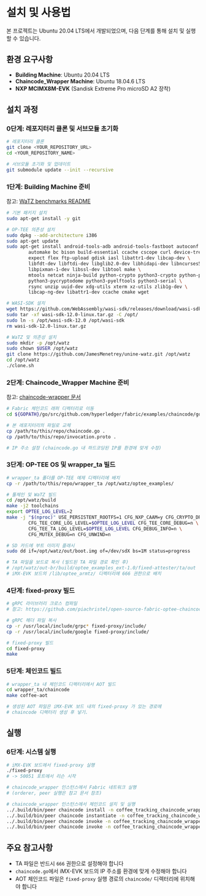 # 설치 및 사용법

본 프로젝트는 Ubuntu 20.04 LTS에서 개발되었으며, 다음 단계를 통해 설치 및 실행할 수 있습니다.

## 환경 요구사항
- **Building Machine**: Ubuntu 20.04 LTS
- **Chaincode_Wrapper Machine**: Ubuntu 18.04.6 LTS  
- **NXP MCIMX8M-EVK** (Sandisk Extreme Pro microSD A2 장착)

## 설치 과정

### 0단계: 레포지터리 클론 및 서브모듈 초기화

```bash
# 레포지터리 클론
git clone <YOUR_REPOSITORY_URL>
cd <YOUR_REPOSITORY_NAME>

# 서브모듈 초기화 및 업데이트
git submodule update --init --recursive
```

### 1단계: Building Machine 준비

참고: [WaTZ benchmarks README](https://github.com/JamesMenetrey/unine-watz/blob/main/benchmarks/README.md)

```bash
# 기본 패키지 설치
sudo apt-get install -y git

# OP-TEE 의존성 설치
sudo dpkg --add-architecture i386
sudo apt-get update
sudo apt-get install android-tools-adb android-tools-fastboot autoconf \
        automake bc bison build-essential ccache cscope curl device-tree-compiler \
        expect flex ftp-upload gdisk iasl libattr1-dev libcap-dev \
        libfdt-dev libftdi-dev libglib2.0-dev libhidapi-dev libncurses5-dev \
        libpixman-1-dev libssl-dev libtool make \
        mtools netcat ninja-build python-crypto python3-crypto python-pyelftools \
        python3-pycryptodome python3-pyelftools python3-serial \
        rsync unzip uuid-dev xdg-utils xterm xz-utils zlib1g-dev \
        libcap-ng-dev libattr1-dev ccache cmake wget

# WASI-SDK 설치
wget https://github.com/WebAssembly/wasi-sdk/releases/download/wasi-sdk-12/wasi-sdk-12.0-linux.tar.gz
sudo tar -xf wasi-sdk-12.0-linux.tar.gz -C /opt/
sudo ln -s /opt/wasi-sdk-12.0 /opt/wasi-sdk
rm wasi-sdk-12.0-linux.tar.gz

# WaTZ 및 의존성 설치
sudo mkdir -p /opt/watz
sudo chown $USER /opt/watz
git clone https://github.com/JamesMenetrey/unine-watz.git /opt/watz
cd /opt/watz
./clone.sh
```

### 2단계: Chaincode_Wrapper Machine 준비

참고: [chaincode-wrapper 문서](https://github.com/piachristel/open-source-fabric-optee-chaincode/blob/master/documentation/chaincode-wrapper.md)

```bash
# Fabric 체인코드 래퍼 디렉터리로 이동
cd ${GOPATH}/go/src/github.com/hyperledger/fabric/examples/chaincode/go/chaincode_wrapper

# 본 레포지터리의 파일로 교체
cp /path/to/this/repo/chaincode.go .
cp /path/to/this/repo/invocation.proto .

# IP 주소 설정 (chaincode.go 내 하드코딩된 IP를 환경에 맞게 수정)
```

### 3단계: OP-TEE OS 및 wrapper_ta 빌드

```bash
# wrapper_ta 폴더를 OP-TEE 예제 디렉터리에 배치
cp -r /path/to/this/repo/wrapper_ta /opt/watz/optee_examples/

# 툴체인 및 WaTZ 빌드
cd /opt/watz/build
make -j2 toolchains
export OPTEE_LOG_LEVEL=2
make -j "$(nproc)" USE_PERSISTENT_ROOTFS=1 CFG_NXP_CAAM=y CFG_CRYPTO_DRIVER=n \
        CFG_TEE_CORE_LOG_LEVEL=$OPTEE_LOG_LEVEL CFG_TEE_CORE_DEBUG=n \
        CFG_TEE_TA_LOG_LEVEL=$OPTEE_LOG_LEVEL CFG_DEBUG_INFO=n \
        CFG_MUTEX_DEBUG=n CFG_UNWIND=n

# SD 카드에 부트 이미지 플래시
sudo dd if=/opt/watz/out/boot.img of=/dev/sdX bs=1M status=progress

# TA 파일을 보드로 복사 (빌드된 TA 파일 경로 확인 후)
# /opt/watz/out-br/build/optee_examples_ext-1.0/fixed-attester/ta/out
# iMX-EVK 보드의 /lib/optee_armtz/ 디렉터리에 666 권한으로 배치
```

### 4단계: fixed-proxy 빌드

```bash
# gRPC 라이브러리 크로스 컴파일
# 참고: https://github.com/piachristel/open-source-fabric-optee-chaincode/blob/master/documentation/install-grpc.sh

# gRPC 헤더 파일 복사
cp -r /usr/local/include/grpc* fixed-proxy/include/
cp -r /usr/local/include/google fixed-proxy/include/

# fixed-proxy 빌드
cd fixed-proxy
make
```

### 5단계: 체인코드 빌드

```bash
# wrapper_ta 내 체인코드 디렉터리에서 AOT 빌드
cd wrapper_ta/chaincode
make coffee-aot

# 생성된 AOT 파일은 iMX-EVK 보드 내의 fixed-proxy 가 있는 경로에
# chaincode 디렉터리 생성 후 넣기.
```

## 실행

### 6단계: 시스템 실행

```bash
# iMX-EVK 보드에서 fixed-proxy 실행
./fixed-proxy
# -> 50051 포트에서 리슨 시작

# chaincode_wrapper 인스턴스에서 Fabric 네트워크 실행
# (orderer, peer 실행은 참고 문서 참조)

# chaincode_wrapper 인스턴스에서 체인코드 설치 및 실행
../.build/bin/peer chaincode install -n coffee_tracking_chaincode_wrapper -v 0 -p github.com/hyperledger/fabric/examples/chaincode/go/chaincode_wrapper/cmd
../.build/bin/peer chaincode instantiate -n coffee_tracking_chaincode_wrapper -v 0 -c '{"Args":["init"]}' -o 127.0.0.1:7050 -C ch
../.build/bin/peer chaincode invoke -n coffee_tracking_chaincode_wrapper -c '{"Args":["setup","WRAPPER_TA_UUID_HERE"]}' -o 127.0.0.1:7050 -C ch
../.build/bin/peer chaincode invoke -n coffee_tracking_chaincode_wrapper -c '{"Args":["coffee_chaincode.aot","create","pnu","20251001"]}' -o 127.0.0.1:7050 -C ch
```

## 주요 참고사항

- TA 파일은 반드시 `666` 권한으로 설정해야 합니다
- `chaincode.go`에서 iMX-EVK 보드의 IP 주소를 환경에 맞게 수정해야 합니다
- AOT 체인코드 파일은 `fixed-proxy` 실행 경로의 `chaincode/` 디렉터리에 위치해야 합니다